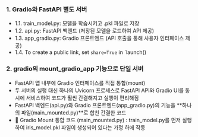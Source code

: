 ### 1. Gradio와 FastAPI 별도 서버
- 1.1. train_model.py: 모델을 학습시키고 .pkl 파일로 저장
- 1.2. api.py: FastAPI 백엔드 (저장된 모델을 로드하여 API 제공)
- 1.3. app_gradio.py: Gradio 프론트엔드 (API 호출을 통해 사용자 인터페이스 제공)
- 1.4. To create a public link, set `share=True` in `launch()

### 2. gradio의 mount_gradio_app 기능으로 단일 서버
- FastAPI 앱 내부에 Gradio 인터페이스를 직접 통합(mount)
- 두 서버의 실행 대신 하나의 Uvicorn 프로세스로 FastAPI API와 Gradio UI를 동시에 서비스하여 코드가 훨씬 간결해지고 실행이 편리해짐
- FastAPI 백엔드(api.py)와 Gradio 프론트엔드(app_gradio.py)의 기능을 **하나의 파일(main_mounted.py)**로 합친 간결한 코드
- 🚀 Gradio Mount 통합 코드 (main_mounted.py) : train_model.py를 먼저 실행하여 iris_model.pkl 파일이 생성되어 있다는 가정 하에 작동
